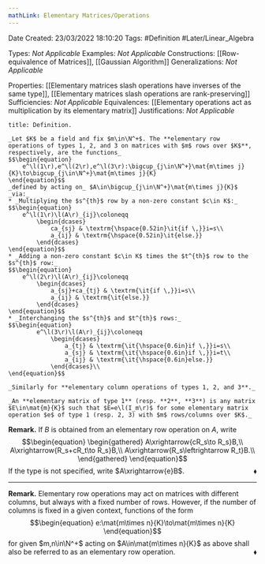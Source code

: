 ```yaml
---
mathLink: Elementary Matrices/Operations
---
```


<div class="topSpace"></div>

Date Created: 23/03/2022 18:10:20
Tags: #Definition #Later/Linear_Algebra

Types: _Not Applicable_
Examples: _Not Applicable_
Constructions: [[Row-equivalence of Matrices]], [[Gaussian Algorithm]]
Generalizations: _Not Applicable_

Properties: [[Elementary matrices slash operations have inverses of the same type]], [[Elementary matrices slash operations are rank-preserving]]
Sufficiencies: _Not Applicable_
Equivalences: [[Elementary operations act as multiplication by its elementary matrix]]
Justifications: _Not Applicable_

``` ad-Definition
title: Definition.

_Let $K$ be a field and fix $m\in\N^+$. The **elementary row operations of types 1, 2, and 3 on matrices with $m$ rows over $K$**, respectively, are the functions_
$$\begin{equation}
    e^\l(1\r),e^\l(2\r),e^\l(3\r):\bigcup_{j\in\N^+}\mat{m\times j}{K}\to\bigcup_{j\in\N^+}\mat{m\times j}{K}
\end{equation}$$
_defined by acting on_ $A\in\bigcup_{j\in\N^+}\mat{m\times j}{K}$ _via:_
* _Multiplying the $s^{th}$ row by a non-zero constant $c\in K$:_
$$\begin{equation}
    e^\l(1\r)\l(A\r)_{ij}\coloneqq
        \begin{dcases}
            ca_{sj} & \textrm{\hspace{0.52in}\it{if \,}}i=s\\
            a_{ij} & \textrm{\hspace{0.52in}\it{else.}}
        \end{dcases}
\end{equation}$$
* _Adding a non-zero constant $c\in K$ times the $t^{th}$ row to the $s^{th}$ row:_
$$\begin{equation}
    e^\l(2\r)\l(A\r)_{ij}\coloneqq
        \begin{dcases}
            a_{sj}+ca_{tj} & \textrm{\it{if \,}}i=s\\
            a_{ij} & \textrm{\it{else.}}
        \end{dcases}
\end{equation}$$
* _Interchanging the $s^{th}$ and $t^{th}$ rows:_
$$\begin{equation}
        e^\l(3\r)\l(A\r)_{ij}\coloneqq
            \begin{dcases}
                a_{tj} & \textrm{\it{\hspace{0.6in}if \,}}i=s\\
                a_{sj} & \textrm{\it{\hspace{0.6in}if \,}}i=t\\
                a_{ij} & \textrm{\it{\hspace{0.6in}else.}}
            \end{dcases}\\
\end{equation}$$

_Similarly for **elementary column operations of types 1, 2, and 3**._

_An **elementary matrix of type 1** (resp. **2**, **3**) is any matrix $E\in\mat{m}{K}$ such that $E=e\l(I_m\r)$ for some elementary matrix operation $e$ of type 1 (resp. 2, 3) with $m$ rows/columns over $K$._

```

**Remark.** If $B$ is obtained from an elementary row operation on $A$, write
$$\begin{equation}
    \begin{gathered}
        A\xrightarrow{cR_s\to R_s}B,\\
        A\xrightarrow{R_s+cR_t\to R_s}B,\\
        A\xrightarrow{R_s\leftrightarrow R_t}B.\\
    \end{gathered}
\end{equation}$$
If the type is not specified, write $A\xrightarrow{e}B$.<span style="float:right;">$\blacklozenge$</span>

---

**Remark.** Elementary row operations may act on matrices with different columns, but always with a fixed number of rows. However, if the number of columns is fixed in a given context, functions of the form
$$\begin{equation}
    e:\mat{m\times n}{K}\to\mat{m\times n}{K}
\end{equation}$$
for given $m,n\in\N^+$ acting on $A\in\mat{m\times n}{K}$ as above shall also be referred to as an elementary row operation.<span style="float:right;">$\blacklozenge$</span>
